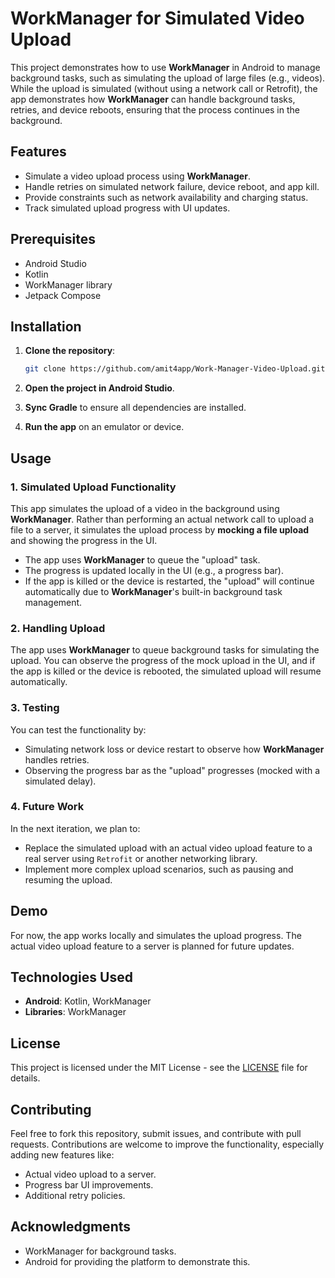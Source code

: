 # WorkManager for Simulated Video Upload

This project demonstrates how to use **WorkManager** in Android to manage background tasks, such as simulating the upload of large files (e.g., videos). While the upload is simulated (without using a network call or Retrofit), the app demonstrates how **WorkManager** can handle background tasks, retries, and device reboots, ensuring that the process continues in the background.

## Features
- Simulate a video upload process using **WorkManager**.
- Handle retries on simulated network failure, device reboot, and app kill.
- Provide constraints such as network availability and charging status.
- Track simulated upload progress with UI updates.

## Prerequisites
- Android Studio
- Kotlin
- WorkManager library
- Jetpack Compose

## Installation

1. **Clone the repository**:

    ```bash
    git clone https://github.com/amit4app/Work-Manager-Video-Upload.git
    ```

2. **Open the project in Android Studio**.
3. **Sync Gradle** to ensure all dependencies are installed.

4. **Run the app** on an emulator or device.

## Usage

### 1. **Simulated Upload Functionality**

This app simulates the upload of a video in the background using **WorkManager**. Rather than performing an actual network call to upload a file to a server, it simulates the upload process by **mocking a file upload** and showing the progress in the UI.

- The app uses **WorkManager** to queue the "upload" task.
- The progress is updated locally in the UI (e.g., a progress bar).
- If the app is killed or the device is restarted, the "upload" will continue automatically due to **WorkManager**'s built-in background task management.

### 2. **Handling Upload**

The app uses **WorkManager** to queue background tasks for simulating the upload. You can observe the progress of the mock upload in the UI, and if the app is killed or the device is rebooted, the simulated upload will resume automatically.

### 3. **Testing**

You can test the functionality by:
- Simulating network loss or device restart to observe how **WorkManager** handles retries.
- Observing the progress bar as the "upload" progresses (mocked with a simulated delay).

### 4. **Future Work**

In the next iteration, we plan to:
- Replace the simulated upload with an actual video upload feature to a real server using `Retrofit` or another networking library.
- Implement more complex upload scenarios, such as pausing and resuming the upload.

## Demo

For now, the app works locally and simulates the upload progress. The actual video upload feature to a server is planned for future updates.

## Technologies Used

- **Android**: Kotlin, WorkManager
- **Libraries**: WorkManager

## License

This project is licensed under the MIT License - see the [LICENSE](LICENSE) file for details.

## Contributing

Feel free to fork this repository, submit issues, and contribute with pull requests. Contributions are welcome to improve the functionality, especially adding new features like:

- Actual video upload to a server.
- Progress bar UI improvements.
- Additional retry policies.

## Acknowledgments

- WorkManager for background tasks.
- Android for providing the platform to demonstrate this.
